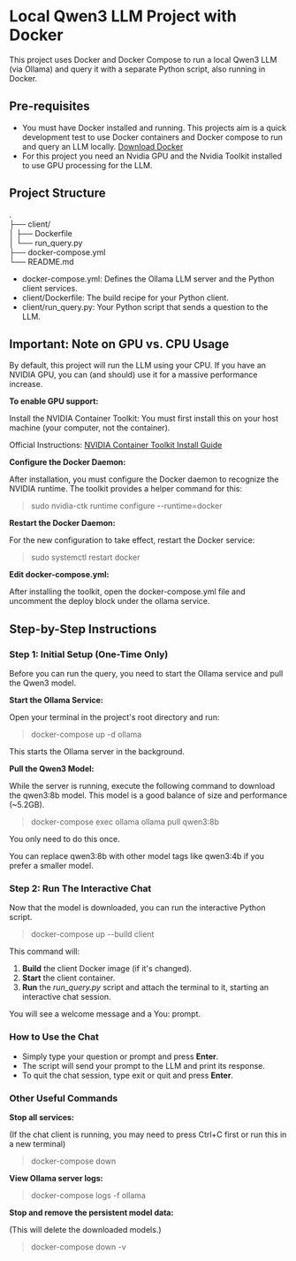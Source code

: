 # **Local Qwen3 LLM Project with Docker**

This project uses Docker and Docker Compose to run a local Qwen3 LLM (via Ollama) and query it with a separate Python script, also running in Docker.

## **Pre-requisites**

- You must have Docker installed and running. This projects aim is a quick development test to use Docker containers and Docker compose to run and query an LLM locally. [Download Docker](https://www.docker.com/)
- For this project you need an Nvidia GPU and the Nvidia Toolkit installed to use GPU processing for the LLM.

## **Project Structure**

.  
├── client/  
│   ├── Dockerfile  
│   └── run_query.py  
├── docker-compose.yml  
└── README.md

* docker-compose.yml: Defines the Ollama LLM server and the Python client services.  
* client/Dockerfile: The build recipe for your Python client.  
* client/run_query.py: Your Python script that sends a question to the LLM.

## **Important: Note on GPU vs. CPU Usage**

By default, this project will run the LLM using your CPU. If you have an NVIDIA GPU, you can (and should) use it for a massive performance increase.

**To enable GPU support:**

Install the NVIDIA Container Toolkit: You must first install this on your host machine (your computer, not the container). 

Official Instructions: [NVIDIA Container Toolkit Install Guide](https://docs.nvidia.com/datacenter/cloud-native/container-toolkit/latest/install-guide.html)

**Configure the Docker Daemon:**

After installation, you must configure the Docker daemon to recognize the NVIDIA runtime. The toolkit provides a helper command for this:

> sudo nvidia-ctk runtime configure --runtime=docker

**Restart the Docker Daemon:**

For the new configuration to take effect, restart the Docker service:

> sudo systemctl restart docker

**Edit docker-compose.yml:**

After installing the toolkit, open the docker-compose.yml file and uncomment the deploy block under the ollama service.

## **Step-by-Step Instructions**

### **Step 1: Initial Setup (One-Time Only)**

Before you can run the query, you need to start the Ollama service and pull the Qwen3 model.

**Start the Ollama Service:**

Open your terminal in the project's root directory and run:

> docker-compose up -d ollama

This starts the Ollama server in the background.

**Pull the Qwen3 Model:**

While the server is running, execute the following command to download the qwen3:8b model. This model is a good balance of size and performance (\~5.2GB).
	
> docker-compose exec ollama ollama pull qwen3:8b
   
You only need to do this once.

You can replace qwen3:8b with other model tags like qwen3:4b if you prefer a smaller model.
   
### **Step 2: Run The Interactive Chat**

Now that the model is downloaded, you can run the interactive Python script.

> docker-compose up --build client

This command will: 

1. **Build** the client Docker image (if it's changed).  
2. **Start** the client container.  
3. **Run** the *run_query.py* script and attach the terminal to it, starting an interactive chat session.

You will see a welcome message and a You: prompt.

### **How to Use the Chat** 

* Simply type your question or prompt and press **Enter**.  
* The script will send your prompt to the LLM and print its response.  
* To quit the chat session, type exit or quit and press **Enter**.

### **Other Useful Commands**

**Stop all services:** 

(If the chat client is running, you may need to press Ctrl+C first or run this in a new terminal)

> docker-compose down

**View Ollama server logs:**

> docker-compose logs -f ollama

**Stop and remove the persistent model data:**

(This will delete the downloaded models.)

> docker-compose down -v
